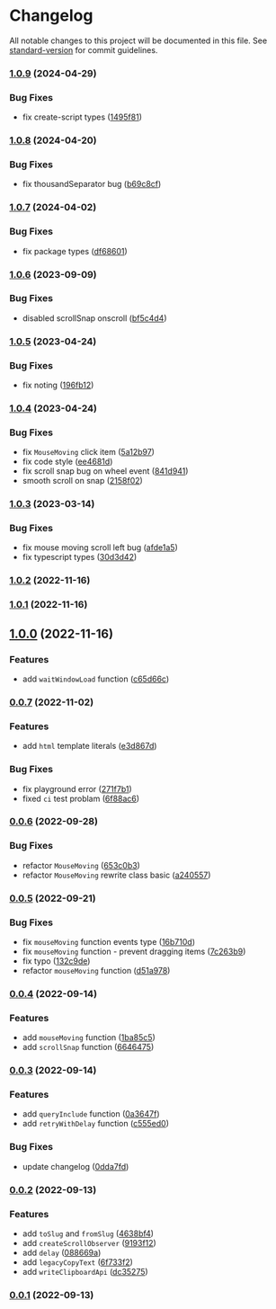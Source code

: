 # Changelog

All notable changes to this project will be documented in this file. See [standard-version](https://github.com/conventional-changelog/standard-version) for commit guidelines.

### [1.0.9](https://github.com/achareh-co/achar/compare/v1.0.8...v1.0.9) (2024-04-29)


### Bug Fixes

* fix create-script types ([1495f81](https://github.com/achareh-co/achar/commit/1495f819ee391ca513263de03f53a665698fcb03))

### [1.0.8](https://github.com/achareh-co/achar/compare/v1.0.7...v1.0.8) (2024-04-20)


### Bug Fixes

* fix thousandSeparator bug ([b69c8cf](https://github.com/achareh-co/achar/commit/b69c8cf38c57007f65448c52d2fe81b1a3e818b9))

### [1.0.7](https://github.com/achareh-co/achar/compare/v1.0.6...v1.0.7) (2024-04-02)


### Bug Fixes

* fix package types ([df68601](https://github.com/achareh-co/achar/commit/df68601d52a47eef0f57b52bffdb30f2490e8ce9))

### [1.0.6](https://github.com/achareh-co/achar/compare/v1.0.5...v1.0.6) (2023-09-09)


### Bug Fixes

* disabled scrollSnap onscroll ([bf5c4d4](https://github.com/achareh-co/achar/commit/bf5c4d4a1d6ff0f34b4938e685cec1a984abffa5))

### [1.0.5](https://github.com/achareh-co/achar/compare/v1.0.4...v1.0.5) (2023-04-24)


### Bug Fixes

* fix noting ([196fb12](https://github.com/achareh-co/achar/commit/196fb120e9e650e80fab047e26392a852c2dfba7))

### [1.0.4](https://github.com/achareh-co/achar/compare/v1.0.3...v1.0.4) (2023-04-24)


### Bug Fixes

* fix `MouseMoving` click item ([5a12b97](https://github.com/achareh-co/achar/commit/5a12b9793c452af534944959cb37ffef991f2438))
* fix code style ([ee4681d](https://github.com/achareh-co/achar/commit/ee4681d10358b79548b748668d694a4c2b97bcd8))
* fix scroll snap bug on wheel event ([841d941](https://github.com/achareh-co/achar/commit/841d9418a0c8adc67a4908cc33da4a91a0eb493a))
* smooth scroll on snap ([2158f02](https://github.com/achareh-co/achar/commit/2158f02c100af754c492873aaaabaf9ee8f374ef))

### [1.0.3](https://github.com/achareh-co/achar/compare/v1.0.2...v1.0.3) (2023-03-14)


### Bug Fixes

* fix mouse moving scroll left bug ([afde1a5](https://github.com/achareh-co/achar/commit/afde1a5e8ac9af1ab0c2351cd2797ee3f6efa91b))
* fix typescript types ([30d3d42](https://github.com/achareh-co/achar/commit/30d3d422143cf7f1efe6861502a33ad1409f3a84))

### [1.0.2](https://github.com/achareh-co/achar/compare/v1.0.1...v1.0.2) (2022-11-16)

### [1.0.1](https://github.com/achareh-co/achar/compare/v1.0.0...v1.0.1) (2022-11-16)

## [1.0.0](https://github.com/achareh-co/achar/compare/v0.0.7...v1.0.0) (2022-11-16)


### Features

* add `waitWindowLoad` function ([c65d66c](https://github.com/achareh-co/achar/commit/c65d66c24b9c46c4c57acdf6507b5601f7246bd7))

### [0.0.7](https://github.com/achareh-co/achar/compare/v0.0.6...v0.0.7) (2022-11-02)


### Features

* add `html` template literals ([e3d867d](https://github.com/achareh-co/achar/commit/e3d867d117f130f79843993c1551910c165f8e2e))


### Bug Fixes

* fix playground error ([271f7b1](https://github.com/achareh-co/achar/commit/271f7b1cb4acb5460f778c61de999e870d32ab79))
* fixed `ci` test problam ([6f88ac6](https://github.com/achareh-co/achar/commit/6f88ac6067f8a09e34b3512f9607d7cbffc21b28))

### [0.0.6](https://github.com/achareh-co/achar/compare/v0.0.5...v0.0.6) (2022-09-28)


### Bug Fixes

* refactor `MouseMoving` ([653c0b3](https://github.com/achareh-co/achar/commit/653c0b307c82e9e8e1c20aeea8f6b15f7234951c))
* refactor `MouseMoving` rewrite class basic ([a240557](https://github.com/achareh-co/achar/commit/a2405577347902af94f2b7f3f486c0dfedfd7db1))

### [0.0.5](https://github.com/achareh-co/achar/compare/v0.0.4...v0.0.5) (2022-09-21)


### Bug Fixes

* fix  `mouseMoving` function events type ([16b710d](https://github.com/achareh-co/achar/commit/16b710dd6f4dbb1b0db79105eef356e0f6b085ac))
* fix `mouseMoving` function - prevent dragging items ([7c263b9](https://github.com/achareh-co/achar/commit/7c263b9b015b1294ae701bbca7a403988101e3e0))
* fix typo ([132c9de](https://github.com/achareh-co/achar/commit/132c9de1b0d9812b9476442aa2f65fff80ec29d4))
* refactor `mouseMoving` function ([d51a978](https://github.com/achareh-co/achar/commit/d51a978ff3d86997e7af6a1361d25456ba0ce48c))

### [0.0.4](https://github.com/achareh-co/achar/compare/v0.0.3...v0.0.4) (2022-09-14)


### Features

* add `mouseMoving` function ([1ba85c5](https://github.com/achareh-co/achar/commit/1ba85c56e42b21932292d88b463033211a9883f8))
* add `scrollSnap` function ([6646475](https://github.com/achareh-co/achar/commit/6646475361bda4f36ad2e074f53ff788d76d51b6))

### [0.0.3](https://github.com/achareh-co/achar/compare/v0.0.2...v0.0.3) (2022-09-14)


### Features

* add `queryInclude` function ([0a3647f](https://github.com/achareh-co/achar/commit/0a3647fea3cb28a8041fa0c80cd9e598e1226274))
* add `retryWithDelay` function ([c555ed0](https://github.com/achareh-co/achar/commit/c555ed0d34430d478528e28e27afeff16acc5fcf))


### Bug Fixes

* update changelog ([0dda7fd](https://github.com/achareh-co/achar/commit/0dda7fd94dbe6ca6d1ff9522cd1d90759f152256))

### [0.0.2](https://github.com/achareh-co/achar/releases/tag/v0.0.2) (2022-09-13)


### Features

* add `toSlug` and `fromSlug` ([4638bf4](https://github.com/achareh-co/achar/commit/4638bf4b5d9b40b155e199ad125dd2a36437da9d))
* add `createScrollObserver` ([9193f12](https://github.com/achareh-co/achar/commit/9193f12e99c5e69289635e2ca0a8c03b4aa2578d))
* add `delay` ([088669a](https://github.com/achareh-co/achar/commit/088669a352090db3a8ba7255ec3c4b35dabc6f9f))
* add `legacyCopyText` ([6f733f2](https://github.com/achareh-co/achar/commit/6f733f29b3e45399a061eb1177878f65a4a78905))
* add `writeClipboardApi` ([dc35275](https://github.com/achareh-co/achar/commit/dc352751f234479f935411b31c790146737473dc))


### [0.0.1](https://github.com/achareh-co/achar/releases/tag/v0.0.1) (2022-09-13)

